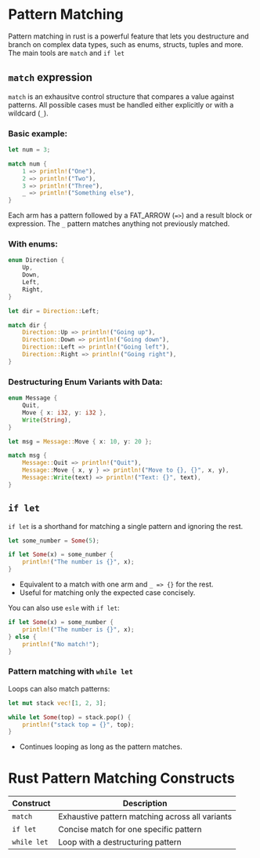 # Pattern Matching

Pattern matching in rust is a powerful feature that lets you destructure and branch on complex data types, such as enums, structs, tuples and more. The main tools are `match` and `if let`

## `match` expression

`match` is an exhausitve control structure that compares a value against patterns. All possible cases must be handled either explicitly or with a wildcard (`_`).

### Basic example:

```rust
let num = 3;

match num {
    1 => println!("One"),
    2 => println!("Two"),
    3 => println!("Three"),
    _ => println!("Something else"),
}
```

Each arm has a pattern followed by a FAT_ARROW (`=>`) and a result block or expression. The `_` pattern matches anything not previously matched.

### With enums:

```rust
enum Direction {
    Up,
    Down,
    Left,
    Right,
}

let dir = Direction::Left;

match dir {
    Direction::Up => println!("Going up"),
    Direction::Down => println!("Going down"),
    Direction::Left => println!("Going left"),
    Direction::Right => println!("Going right"),
}
```

### Destructuring Enum Variants with Data:

```rust
enum Message {
    Quit,
    Move { x: i32, y: i32 },
    Write(String),
}

let msg = Message::Move { x: 10, y: 20 };

match msg {
    Message::Quit => println!("Quit"),
    Message::Move { x, y } => println!("Move to {}, {}", x, y),
    Message::Write(text) => println!("Text: {}", text),
}
```

## `if let`

`if let` is a shorthand for matching a single pattern and ignoring the rest.

```rust
let some_number = Some(5);

if let Some(x) = some_number {
    println!("The number is {}", x);
}
```

- Equivalent to a match with one arm and `_ => {}` for the rest.
- Useful for matching only the expected case concisely.
  
You can also use `esle` with `if let`:

```rust
if let Some(x) = some_number {
    println!("The number is {}", x);
} else {
    println!("No match!");
}
```

### Pattern matching with `while let`

Loops can also match patterns:

```rust
let mut stack vec![1, 2, 3];

while let Some(top) = stack.pop() {
    println!("stack top = {}", top);
}
```
- Continues looping as long as the pattern matches.


# Rust Pattern Matching Constructs

| Construct   | Description                                      |
|-------------|--------------------------------------------------|
| `match`     | Exhaustive pattern matching across all variants  |
| `if let`    | Concise match for one specific pattern           |
| `while let` | Loop with a destructuring pattern                |
